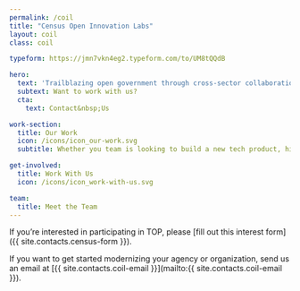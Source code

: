 ```yaml
---
permalink: /coil
title: "Census Open Innovation Labs"
layout: coil
class: coil

typeform: https://jmn7vkn4eg2.typeform.com/to/UM8tQQdB

hero: 
  text: 'Trailblazing open government through cross-sector collaboration, design, and technology.'
  subtext: Want to work with us?
  cta: 
    text: Contact&nbsp;Us

work-section:
  title: Our Work
  icon: /icons/icon_our-work.svg
  subtitle: Whether you team is looking to build a new tech product, hire new talent, or integrate design thinking into your process, COIL has a program that can help you do it.

get-involved:
  title: Work With Us
  icon: /icons/icon_work-with-us.svg

team:
  title: Meet the Team
---
```


If you’re interested in participating in TOP, please [fill out this interest form]({{ site.contacts.census-form }}).

If you want to get started modernizing your agency or organization, send us an email at [{{ site.contacts.coil-email }}](mailto:{{ site.contacts.coil-email }}).

